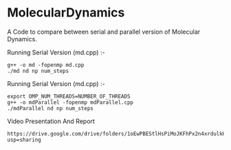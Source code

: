 # MolecularDynamics
A Code to compare between serial and parallel version of Molecular Dynamics.

Running Serial Version (md.cpp) :-
```
g++ -o md -fopenmp md.cpp
./md nd np num_steps
```

Running Serial Version (md.cpp) :-
```
export OMP_NUM_THREADS=NUMBER_OF_THREADS
g++ -o mdParallel -fopenmp mdParallel.cpp
./mdParallel nd np num_steps
```
Video Presentation And Report
```
https://drive.google.com/drive/folders/1oEwPBEStlHsPiMoJKFhPx2n4xrdulkHo?usp=sharing
```

